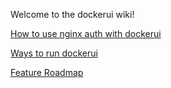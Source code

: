 Welcome to the dockerui wiki!

[How to use nginx auth with dockerui](//github.com/crosbymichael/dockerui/wiki/Dockerui-with-Nginx-HTTP-Auth)

[Ways to run dockerui](//github.com/crosbymichael/dockerui/wiki/Ways-to-run-dockerui)

[Feature Roadmap]()